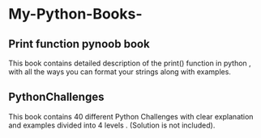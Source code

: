# My-Python-Books-

## Print function pynoob book
This book contains detailed description of the print() function in python , with all the ways you can format your strings along with examples.

## PythonChallenges
This book contains 40 different Python Challenges with clear explanation and examples divided into 4 levels . (Solution is not included).
